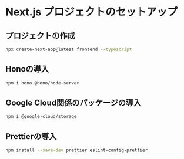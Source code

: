 # Next.js プロジェクトのセットアップ

## プロジェクトの作成

```bash
npx create-next-app@latest frontend --typescript
```

## Honoの導入

```bash
npm i hono @hono/node-server
```

## Google Cloud関係のパッケージの導入

```bash
npm i @google-cloud/storage
```

## Prettierの導入

```bash
npm install --save-dev prettier eslint-config-prettier
```
